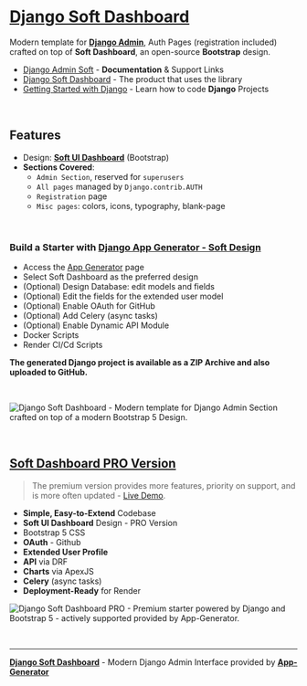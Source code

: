 # [Django Soft Dashboard](https://app-generator.dev/docs/products/django-libs/theme-soft-dashboard.html)

Modern template for **[Django Admin](https://app-generator.dev/docs/products/django-libs/theme-soft-dashboard.html)**, Auth Pages (registration included) crafted on top of **Soft Dashboard**, an open-source **Bootstrap** design.

- [Django Admin Soft](https://app-generator.dev/docs/products/django-libs/theme-soft-dashboard.html) - **Documentation** & Support Links
- [Django Soft Dashboard](https://app-generator.dev/product/soft-dashboard/django/) - The product that uses the library
- [Getting Started with Django](https://app-generator.dev/docs/technologies/django/index.html) - Learn how to code **Django** Projects

<br />

## **Features**

- Design: **[Soft UI Dashboard](https://app-generator.dev/docs/templates/bootstrap/soft-ui-dashboard.html)** (Bootstrap)
- **Sections Covered**: 
  - `Admin Section`, reserved for `superusers`
  - `All pages` managed by `Django.contrib.AUTH`
  - `Registration` page
  - `Misc pages`: colors, icons, typography, blank-page 
  
<br />

### Build a Starter with [Django App Generator - Soft Design](https://app-generator.dev/tools/django-generator/soft/)

- Access the [App Generator](https://app-generator.dev/tools/django-generator/) page
- Select Soft Dashboard as the preferred design
- (Optional) Design Database: edit models and fields
- (Optional) Edit the fields for the extended user model
- (Optional) Enable OAuth for GitHub
- (Optional) Add Celery (async tasks)
- (Optional) Enable Dynamic API Module
- Docker Scripts
- Render CI/Cd Scripts

**The generated Django project is available as a ZIP Archive and also uploaded to GitHub.**

<br />

![Django Soft Dashboard - Modern template for Django Admin Section crafted on top of a modern Bootstrap 5 Design.](https://github.com/user-attachments/assets/2dd7adf3-bf5f-4894-b585-3696e7a8606f)

<br />

## [Soft Dashboard PRO Version](https://app-generator.dev/product/soft-ui-dashboard-pro/django/)

> The premium version provides more features, priority on support, and is more often updated - [Live Demo](https://django-soft-dash-pro.onrender.com/).

- **Simple, Easy-to-Extend** Codebase
- **Soft UI Dashboard** Design - PRO Version
- Bootstrap 5 CSS
- **OAuth** - Github
- **Extended User Profile**
- **API** via DRF 
- **Charts** via ApexJS 
- **Celery** (async tasks)
- **Deployment-Ready** for Render 

![Django Soft Dashboard PRO - Premium starter powered by Django and Bootstrap 5 - actively supported provided by App-Generator.](https://github.com/user-attachments/assets/828b0f83-1a37-4390-8685-411b4f408cdb)

<br />

---
**[Django Soft Dashboard](https://app-generator.dev/docs/products/django-libs/theme-soft-dashboard.html)** - Modern Django Admin Interface provided by **[App-Generator](https://app-generator.dev)**

